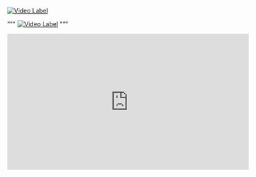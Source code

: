 
[![Video Label](http://img.youtube.com/vi/29ECwExc-_M/0.jpg)](https://youtu.be/29ECwExc-_M)




""" [![Video Label](http://img.youtube.com/vi/29ECwExc-_M/1.jpg)](https://youtu.be/29ECwExc-_M) """
<iframe width="560" height="315" src="https://www.youtube.com/embed/29ECwExc-_M?si=ejYVsrXEEFgfWtnT" title="YouTube video player" frameborder="0" allow="accelerometer; autoplay; clipboard-write; encrypted-media; gyroscope; picture-in-picture; web-share" referrerpolicy="strict-origin-when-cross-origin" allowfullscreen></iframe>
